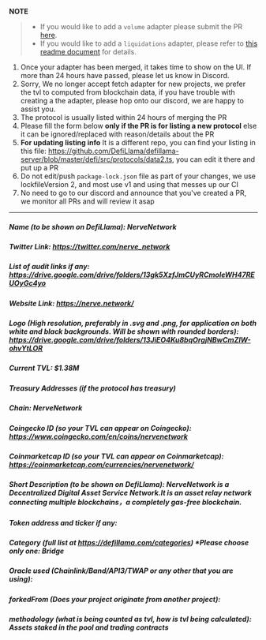**NOTE**

> - If you would like to add a `volume` adapter please submit the PR [here](https://github.com/DefiLlama/adapters).
> - If you would like to add a `liquidations` adapter, please refer to [this readme document](https://github.com/DefiLlama/DefiLlama-Adapters/tree/main/liquidations) for details.

1. Once your adapter has been merged, it takes time to show on the UI. If more than 24 hours have passed, please let us know in Discord.
2. Sorry, We no longer accept fetch adapter for new projects, we prefer the tvl to computed from blockchain data, if you have trouble with creating a the adapter, please hop onto our discord, we are happy to assist you.
3. The protocol is usually listed within 24 hours of merging the PR
4. Please fill the form below  **only if the PR is for listing a new protocol** else it can be ignored/replaced with reason/details about the PR
5. **For updating listing info** It is a different repo, you can find your listing in this file: https://github.com/DefiLlama/defillama-server/blob/master/defi/src/protocols/data2.ts, you can  edit it there and put up a PR
6. Do not edit/push `package-lock.json` file as part of your changes, we use lockfileVersion 2, and most use v1 and using that messes up our CI
7. No need to go to our discord and announce that you've created a PR, we monitor all PRs and will review it asap

---
##### Name (to be shown on DefiLlama): NerveNetwork


##### Twitter Link: https://twitter.com/nerve_network


##### List of audit links if any: https://drive.google.com/drive/folders/13gk5XzfJmCUyRCmoleWH47REUOyGc4yo


##### Website Link: https://nerve.network/


##### Logo (High resolution, preferably in .svg and .png, for application on both white and black backgrounds. Will be shown with rounded borders): https://drive.google.com/drive/folders/13JiEO4Ku8bqOrgjNBwCmZlW-ohvYtLOR


##### Current TVL: $1.38M


##### Treasury Addresses (if the protocol has treasury)


##### Chain: NerveNetwork


##### Coingecko ID (so your TVL can appear on Coingecko): https://www.coingecko.com/en/coins/nervenetwork


##### Coinmarketcap ID (so your TVL can appear on Coinmarketcap): https://coinmarketcap.com/currencies/nervenetwork/


##### Short Description (to be shown on DefiLlama): NerveNetwork is a Decentralized Digital Asset Service Network.It is an asset relay network connecting multiple blockchains，a completely gas-free blockchain.


##### Token address and ticker if any:


##### Category (full list at https://defillama.com/categories) *Please choose only one: Bridge


##### Oracle used (Chainlink/Band/API3/TWAP or any other that you are using):


##### forkedFrom (Does your project originate from another project):


##### methodology (what is being counted as tvl, how is tvl being calculated): Assets staked in the pool and trading contracts

